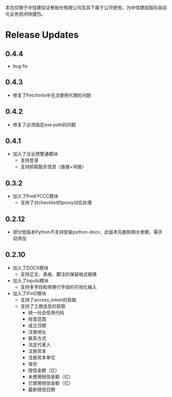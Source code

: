 本包仅限于中信建投证券股份有限公司及其下属子公司使用，为中信建投国际自动化业务民间快捷包。


# Release Updates

## 0.4.4
- bug fix

## 0.4.3
- 修复了FetchInfo中无法使用代理的问题

## 0.4.2
- 修复了必须指定exe path的问题

## 0.4.1
- 加入了企业预警通模块
    - 支持登录
    - 支持抓取股东信息（直接+间接）

## 0.3.2
- 加入了PreKYCCC模块
    - 支持了对checklist的proxy对应处理

## 0.2.12
- 部分低版本Python不支持安装python-docx，此版本先删除相关依赖，需手动添加

## 0.2.10
- 加入了DOCX模块
    - 支持正文、表格、脚注的保留格式替换
- 加入了Inputs模块
    - 支持多字段和带换行字段的可视化输入
- 加入了iFinD模块
    - 支持了access_token的获取
    - 支持了工商信息的获取
        - 统一社会信用代码
        - 经营范围
        - 成立日期
        - 注册地址
        - 联系方式
        - 法定代表人
        - 注册资本
        - 注册资本单位
        - 省份
        - 授信金额（亿）
        - 未使用授信金额（亿）
        - 已使用授信金额（亿）
        - 最新授信日期